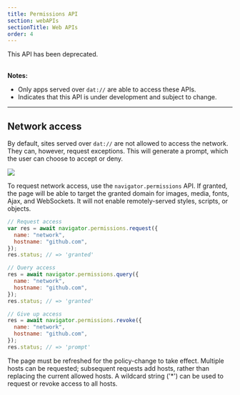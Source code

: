 ```yaml
---
title: Permissions API
section: webAPIs
sectionTitle: Web APIs
order: 4
---
```


<div class="card danger">
  <div class="card-body">
    <i class="fa fa-exclamation-triangle" aria-hidden="true"></i> This API has been deprecated.
  </div>
</div>

<br>

**Notes:**

- Only apps served over `dat://` are able to access these APIs.
- <i class="fa fa-flask"></i> Indicates that this API is under development and subject to change.

---

## Network access

By default, sites served over `dat://` are not allowed to access the network.
They can, however, request exceptions. This will generate a prompt, which the user can choose to accept or deny.

<img class="bordered" src="/img/screenshot-network-permission-request.png">

To request network access, use the `navigator.permissions` API.
If granted, the page will be able to target the granted domain for images, media, fonts, Ajax, and WebSockets.
It will not enable remotely-served styles, scripts, or objects.

```js
// Request access
var res = await navigator.permissions.request({
  name: "network",
  hostname: "github.com",
});
res.status; // => 'granted'

// Query access
res = await navigator.permissions.query({
  name: "network",
  hostname: "github.com",
});
res.status; // => 'granted'

// Give up access
res = await navigator.permissions.revoke({
  name: "network",
  hostname: "github.com",
});
res.status; // => 'prompt'
```

The page must be refreshed for the policy-change to take effect.
Multiple hosts can be requested; subsequent requests add hosts, rather than replacing the current allowed hosts.
A wildcard string ('\*') can be used to request or revoke access to all hosts.
